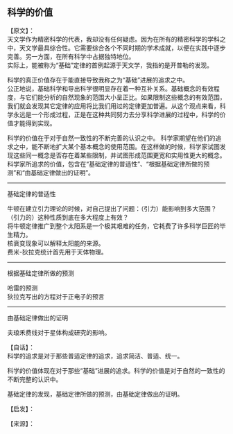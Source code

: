 ## 科学的价值

【原文】：  
天文学作为精密科学的代表，我却没有任何疑虑。因为在所有的精密科学的学科之中，天文学最具综合性。它需要综合各个不同时期的学术成就，以便在实践中逐步完善。另一方面，在所有科学中占据独特地位。  
实际上，能被称为“基础”定律的首例起源于天文学，我指的是开普勒的发现。  

科学的真正价值存在于能直接导致我称之为“基础”进展的追求之中。  
公正地说，基础科学和导出科学很明显存在着一种互补关系。基础概念的有效程度，与它们能分析的自然现象的范围大小呈正比。如果限制这些概念的有效范围，我们就会发现其它定律的应用将比我们用过的定律更加普遍。从这个观点来看，科学永远是一个形成过程，正是在这种共同努力去分享科学进展的过程中，科学的价值才能得到实现。  

科学的价值在于对于自然一致性的不断完善的认识之中。  科学家期望在他们的追求之中，能不断地扩大某个基本概念的使用范围。在这样做的时候，科学家试图发现这些同一概念是否存在着某些限制，并试图形成范围更宽和实用性更大的概念。科学家所追求的价值，包含在“基础定律的普适性”、“根据基础定律所做的预测”和“由基础定律做出的证明”。

---
基础定律的普适性  

牛顿在建立引力理论的时候，对自己提出了问题：（引力）能影响到多大范围？（引力的）这种性质到底在多大程度上有效？  
将牛顿定律推广到整个太阳系是一个极其艰难的任务，它耗费了许多科学巨匠的毕生精力。  
核衰变现象可以解释太阳能的来源。  
费米-狄拉克统计首先用于天体物理。  

---
根据基础定律所做的预测  

哈雷的预测  
狄拉克写出的方程对于正电子的预言  

---
由基础定律做出的证明  

夫琅禾费线对于星体构成研究的影响。  


【自话】：  
科学的追求是对于那些普适定律的追求，追求简洁、普适、统一。  



科学的价值体现在对于那些“基础”进展的追求。科学的价值是对于自然的一致性的不断完整的认识中。  

基础定律的发现，基础定律所做的预测，由基础定律做出的证明。  

【启发】：

【来源】：
